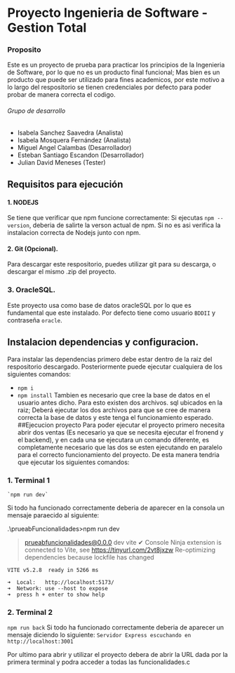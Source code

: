 # Proyecto Ingenieria de Software - Gestion Total
### Proposito
Este es un proyecto de prueba para practicar los principios de la Ingenieria de Software, por lo que no es un producto final funcional; Mas bien es un producto que puede ser utilizado para fines academicos, por este motivo a lo largo del respositorio se tienen credenciales por defecto para poder probar de manera correcta el codigo.
###### Grupo de desarrollo
- Isabela Sanchez Saavedra (Analista)
- Isabela Mosquera Fernández (Analista)
- Miguel Angel Calambas (Desarrollador)
- Esteban Santiago Escandon (Desarrollador)
- Julian David Meneses (Tester)
## Requisitos  para ejecución
#### 1.  NODEJS
Se tiene que verificar que npm funcione correctamente: Si ejecutas `npm --version`, deberia de salirte la verson actual de npm. Si no es asi verifica la instalacion correcta de Nodejs junto con npm.
#### 2. Git (Opcional).
Para descargar este respositorio, puedes utilizar git para su descarga, o descargar el mismo .zip del proyecto.
### 3. OracleSQL.
Este proyecto usa como base de datos oracleSQL por lo que es fundamental que este instalado. Por defecto tiene como usuario `BDDII` y contraseña `oracle`.
## Instalacion dependencias y configuracion.
Para instalar las dependencias primero debe estar dentro de la raiz del respositorio descargado. Posteriormente puede ejecutar cualquiera de los siguientes comandos:
- `npm i`
- `npm install`
Tambien es necesario que cree la base de datos en el usuario antes dicho. Para esto existen dos archivos. sql ubicados en la raiz; Deberá ejecutar los dos archivos para que se cree de manera correcta la base de datos y este tenga el funcionamiento esperado.
##Ejecucion proyecto
Para poder ejecutar el proyecto primero necesita abrir dos ventas (Es necesario ya que se necesita ejecutar el fronend y el backend), y en cada una se ejecutara un comando diferente, es completamente necesario que las dos se esten ejecutando en paralelo para el correcto funcionamiento del proyecto. De esta manera tendria que ejecutar los siguientes comandos:
### 1. Terminal 1
    `npm run dev`

Si todo ha funcionado correctamente deberia de aparecer en la consola un mensaje paraecido al siguiente:

.\prueabFuncionalidades>npm run dev

> prueabfuncionalidades@0.0.0 dev
> vite
✔ Console Ninja extension is connected to Vite, see https://tinyurl.com/2vt8jxzw
Re-optimizing dependencies because lockfile has changed

    VITE v5.2.8  ready in 5266 ms

    ➜  Local:   http://localhost:5173/
    ➜  Network: use --host to expose
    ➜  press h + enter to show help
### 2. Terminal 2
`npm run back`
Si todo ha funcionado correctamente deberia de aparecer un mensaje diciendo lo siguiente:
`Servidor Express escuchando en http://localhost:3001`

Por ultimo para abrir y utilizar el proyecto debera de abrir la URL dada por la primera terminal y podra acceder a todas las funcionalidades.c